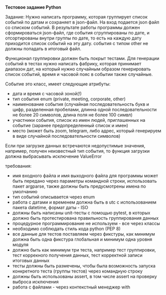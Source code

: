 **Тестовое задание Python**

Задание:
Нужно написать программу, которая группирует список событий по датам и сохраняет в json-файл.
На вход подается json файл со списком событий.
В результате работы программы должен сформироваться json-файл, где события сгруппированы по дате, и отсортированы внутри группы по дате, то есть на каждую дату приходится список событий на эту дату.
события с типом other не должны попадать в итоговый файл.

Функционал группировки должен быть покрыт тестами.
Для генерации событий в тестах нужно написать фабрику, которая принимает диапазон дат, на который нужно случайным образом генерировать список событий, время и часовой пояс в событии также случайные.


Событие это класс, имеет следующие атрибуты:
- дата и время с часовой зоной(!)
- тип события enum (private, meeting, corporate, other)
- наименование события (случайная последовательность букв и цифр, разделенная пробелами, длинна одной последовательности не более 20 символов, длина поля не более 100 симвл)
- участники события, список из имен людей, приглашенных на событие (заранее предопределенный список и имен)
- место (может быть zoom, telegram, либо адрес, который генерируем в виде случайной последовательности символов)

Если при загрузке данных встречаются недопустимые значения, например, получен неизвестный тип события, то функция загрузки должна выбрасывать исключение ValueError



требования:
- имя входного файла и имя выходного файла для программы может быть передано через параметры командной строки, использовать пакет argparse, также должны быть предусмотрены имена по умолчанию
- тип событий описывается через enum
- работа с датами и временем должна быть в utc с использованием пакета datetime, формат даты - ISO
- должны быть написаны unit-тесты с помощью pytest, в которых должно быть протестирована правильность группирования данных
- процедурное программирование не используем - все через классы
- необходимо соблюдать стиль кода python (PEP 8)
- все данные для тестов поставляем через фикстуры, как минимум должна быть одна фикстура глобальная и минимум одна уровня модуля
- должно быть как минимум три теста, например тест группировки, тест коррекного получения данных, тест корректной записи итоговых данных
- тесты должны быть размечены, чтобы была возможность запуска конкретного теста (группы тестов) через командную строку
- должны быть использованы assert, в том числе assert на проверку выброса исключения
- работа с файлами - через контекстный менеджер with